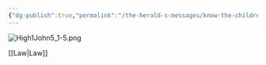 ```yaml
---
{"dg-publish":true,"permalink":"/the-herald-s-messages/know-the-children-of-god-how/","tags":["#1John5","#TheHeraldsMessages"]}
---
```



![High1John5_1-5.png](/img/user/Assets/attachments/High1John5_1-5.png)

[[Law\|Law]] 